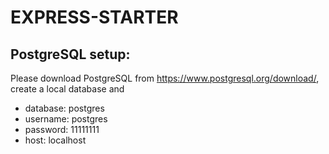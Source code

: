 # EXPRESS-STARTER

## PostgreSQL setup:
Please download PostgreSQL from https://www.postgresql.org/download/, create a local database and 
- database: postgres
- username: postgres
- password: 11111111
- host: localhost
